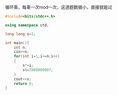 循环乘，每乘一次mod一次，这道题数据小，直接就能过


```cpp
#include<bits/stdc++.h>

using namespace std;

long long s=1;

int main(){
	int n;
	cin>>n;
	for(int i=1;i<=n;i++)
	{
		s*=i;
		s%=1000000007;
	}
	cout<<s;
	return 0;
}
```